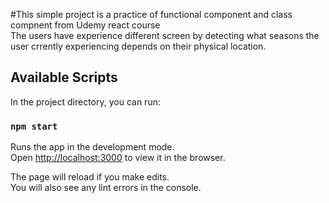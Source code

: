 #This simple project is a practice of functional component and class compnent from Udemy react course  
The users have experience different screen by detecting what seasons the user crrently experiencing depends on their physical location.  



## Available Scripts

In the project directory, you can run:

### `npm start`

Runs the app in the development mode.<br>
Open [http://localhost:3000](http://localhost:3000) to view it in the browser.

The page will reload if you make edits.<br>
You will also see any lint errors in the console.

